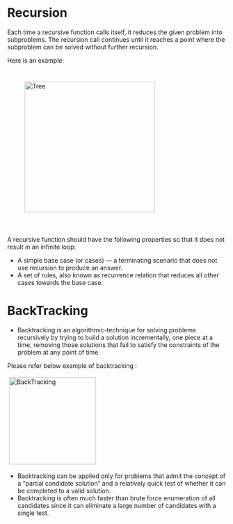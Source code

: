 # Recursion

Each time a recursive function calls itself, it reduces the given problem into subproblems.
The recursion call continues until it reaches a point where the subproblem can be solved without further recursion.

Here is an example:
<img src="https://static.javatpoint.com/cpages/images/recursion.png" alt="Tree" height="300" style="vertical-align:top; margin:40px">

A recursive function should have the following properties so that it does not result in an infinite loop:

- A simple base case (or cases) — a terminating scenario that does not use recursion to produce an answer.
- A set of rules, also known as recurrence relation that reduces all other cases towards the base case.


# BackTracking

- Backtracking is an algorithmic-technique for solving problems recursively by trying to build a solution incrementally, one piece at a time, removing those solutions that fail to satisfy the constraints of the problem at any point of time

Please refer below example of backtracking :

<img src="https://miro.medium.com/max/1400/0*vuA8uW0sqyX9who6" alt="BackTracking" height="200" style="vertical-align:top; margin:4px">

- Backtracking can be applied only for problems that admit the concept of a “partial candidate solution” and a relatively quick test of whether it can be completed to a valid solution.
- Backtracking is often much faster than brute force enumeration of all candidates since it can eliminate a large number of candidates with a single test.

